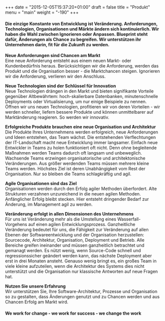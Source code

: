 +++
date = "2015-12-05T15:37:20+01:00"
draft = false
title = "Produkt"
menu = "main"
weight = "-190"
+++


#### Die einzige Konstante von Entwicklung ist Veränderung. Anforderungen, Technologien, Organisationen und Märkte ändern sich kontinuierlich. Wir haben die Wahl zwischen Ignorieren oder Anpassen. Blueprint steht dafür, Änderungen als Chance zu begreifen. Wir unterstützen ihr Unternehmen darin, fit für die Zukunft zu werden.

**Neue Anforderungen sind Chancen am Markt**<br>
Eine neue Anforderung entsteht aus einem neuen Markt- oder Kundenbedürfnis heraus. Berücksichtigen wir die Anforderung, werden das Produkt und die Organisation besser - die Marktchancen steigen. Ignorieren wir die Anforderung, verlieren wir den Anschluss.

**Neue Technologien sind der Schlüssel für Innovation**<br>
Neue Technologien drängen in den Markt und bieten signifikante Vorteile gegenüber Altbewährtem: hoch-skalierbare Datenbanken, minutenschnelle Deployments oder Virtualisierung, um nur einige Beispiele zu nennen. Öffnen wir uns neuen Technologien, profitieren wir von deren Vorteilen - wir werden schneller, liefern bessere Produkte und können unmittelbarer auf Marktänderung reagieren. So werden wir innovativ.

**Erfolgreiche Produkte brauchen eine neue Organisation und Architektur**<br>
Die Produkte Ihres Unternehmens werden erfolgreich, neue Anforderungen und Ideen entstehen, das Team wächst. Die entstehenden Verflechtungen der IT-Landschaft macht neue Entwicklung immer langsamer. Einfach neue Entwickler in Teams zu holen funktioniert oft nicht. Denn ohne begleitende Maßnahmen werden Teams dadurch oft langsam und unbeweglich. Wachsende Teams erzwingen organisatorische und architektonische  Veränderungen. Aus größer werdenden Teams müssen mehrere kleine Teams werden. Höchstes Ziel ist deren Unabhängigkeit vom Rest der Organisation. Nur so bleiben die Teams schlagkräftig und agil.

**Agile Organisationen sind das Ziel**<br>
Organisationen werden durch den Erfolg agiler Methoden überfordert. Alte Strukturen verzahnen  unzureichend in die neuen agilen Methoden. Anfänglicher Erfolg bleibt stecken. Hier entsteht dringender Bedarf zur Änderung, im Management agil zu werden.

**Veränderung erfolgt in allen Dimensionen des Unternehmens**<br>
Für uns ist Veränderung mehr als die Umstellung eines Wasserfall-Vorgehens auf einen agilen Entwicklungsprozess. Ganzheitliche Veränderung bedeutet für uns, die Fähigkeit zur Veränderung auf allen Ebenen der Softwareentwicklung und der Organisation herzustellen: Sourcecode, Architektur, Organisation, Deployment und Betrieb. Alle Bereiche greifen ineinander und müssen ganzheitlich betrachtet und gemanagt werden. Es nützt wenig, wenn Source-Code schnell und regressionssicher geändert werden kann, das nächste Deployment aber erst in drei Monaten ansteht. Genauso wenig bringt es, ein großes Team in viele kleine aufzuteilen, wenn die Architektur des Systems dies nicht unterstützt und die Organisation nur klassische Antworten auf neue Fragen hat.

**Nutzen Sie unsere Erfahrung**<br>
Wir unterstützen Sie, Ihre Software-Architektur, Prozesse und Organisation so zu gestalten, dass Änderungen genutzt und zu Chancen werden und aus Chancen Erfolg am Markt wird.

#### We work for change - we work for success - we change the work

